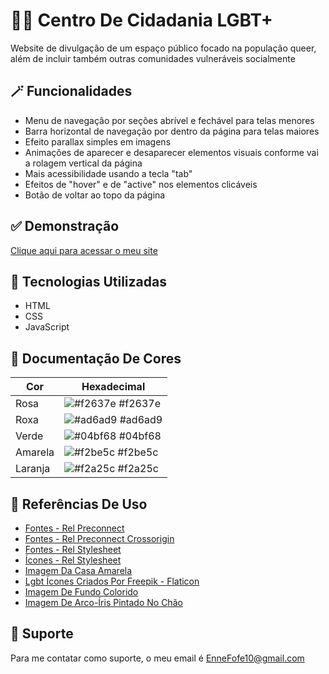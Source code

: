 # 🏳️‍🌈 Centro De Cidadania LGBT+

 Website de divulgação de um espaço público focado na população queer, além de incluir também outras comunidades vulneráveis socialmente

 
## 🪄 Funcionalidades

 - Menu de navegação por seções abrível e fechável para telas menores
 - Barra horizontal de navegação por dentro da página para telas maiores
 - Efeito parallax simples em imagens
 - Animações de aparecer e desaparecer elementos visuais conforme vai a rolagem vertical da página
 - Mais acessibilidade usando a tecla "tab"
 - Efeitos de "hover" e de "active" nos elementos clicáveis
 - Botão de voltar ao topo da página


## ✅ Demonstração

 [Clique aqui para acessar o meu site](https://enne-amore.github.io/cidadania-queer/)


## 🚀 Tecnologias Utilizadas

 - HTML
 - CSS
 - JavaScript

## 🌈 Documentação De Cores

| Cor           | Hexadecimal                                                         |
| ------------- | ------------------------------------------------------------------- |
| Rosa          | ![#f2637e](https://via.placeholder.com/10/f2637e?text=+) #f2637e    |
| Roxa          | ![#ad6ad9](https://via.placeholder.com/10/ad6ad9?text=+) #ad6ad9    |
| Verde         | ![#04bf68](https://via.placeholder.com/10/04bf68?text=+) #04bf68    |
| Amarela       | ![#f2be5c](https://via.placeholder.com/10/f2be5c?text=+) #f2be5c    |
| Laranja       | ![#f2a25c](https://via.placeholder.com/10/f2a25c?text=+) #f2a25c    |


## 🌟 Referências De Uso

 - [Fontes - Rel Preconnect](https://fonts.googleapis.com)
 - [Fontes - Rel Preconnect Crossorigin](https://fonts.gstatic.com)
 - [Fontes - Rel Stylesheet](https://fonts.googleapis.com/css2?family=Acme&display=swap)
 - [Ícones - Rel Stylesheet](https://fonts.googleapis.com/css2?family=Material+Symbols+Outlined:opsz,wght,FILL,GRAD@20..48,100..700,0..1,-50..200)
 - [Imagem Da Casa Amarela](hhttps://www.google.com.br/maps/place/Centro+de+Cidadania+LGBT%2B/@-7.1217003,-34.8809479,3a,75y,90t/data=!3m8!1e2!3m6!1sAF1QipODsd37WEbt76j1-NjLGv_GMKYnMzl_teQVYtsg!2e10!3e12!6shttps:%2F%2Flh5.googleusercontent.com%2Fp%2FAF1QipODsd37WEbt76j1-NjLGv_GMKYnMzl_teQVYtsg%3Dw203-h196-k-no!7i2527!8i2448!4m9!3m8!1s0x7ace7e1d9ccaab7:0x59170e6cc5c569d3!8m2!3d-7.1217003!4d-34.8809479!10e5!14m1!1BCgIgAQ!16s%2Fg%2F11c30xw5z0?entry=ttuttps)
 - [Lgbt Ícones Criados Por Freepik - Flaticon](https://www.flaticon.com/br/icones-gratis/lgbt)
 - [Imagem De Fundo Colorido](https://unsplash.com/pt-br/fotografias/textil-azul-rosa-e-verde-jYbKxinWQGk?utm_content=creditShareLink&utm_medium=referral&utm_source=unsplash)
 - [Imagem De Arco-Íris Pintado No Chão](https://unsplash.com/pt-br/fotografias/desenho-do-arco-iris-_Bk2NVFx7q4?utm_content=creditShareLink&utm_medium=referral&utm_source=unsplash)


## 🔧 Suporte

Para me contatar como suporte, o meu email é EnneFofe10@gmail.com 

